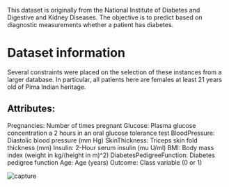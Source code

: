 This dataset is originally from the National Institute of Diabetes and Digestive and Kidney Diseases. The objective is to predict based on diagnostic measurements whether a patient has diabetes.

# Dataset information
Several constraints were placed on the selection of these instances from a larger database. In particular, all patients here are females at least 21 years old of Pima Indian heritage.

## Attributes:

Pregnancies: Number of times pregnant
Glucose: Plasma glucose concentration a 2 hours in an oral glucose tolerance test
BloodPressure: Diastolic blood pressure (mm Hg)
SkinThickness: Triceps skin fold thickness (mm)
Insulin: 2-Hour serum insulin (mu U/ml)
BMI: Body mass index (weight in kg/(height in m)^2)
DiabetesPedigreeFunction: Diabetes pedigree function
Age: Age (years)
Outcome: Class variable (0 or 1)

![capture](https://user-images.githubusercontent.com/23000971/33501510-d6ee0cde-d702-11e7-85b4-65052d9e17ed.JPG)
